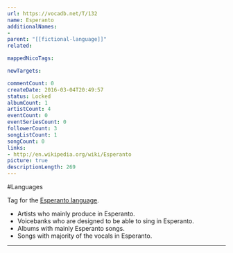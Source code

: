```yaml
---
url: https://vocadb.net/T/132
name: Esperanto
additionalNames: 
- 
parent: "[[fictional-language]]"
related:

mappedNicoTags:

newTargets:

commentCount: 0
createDate: 2016-03-04T20:49:57
status: Locked
albumCount: 1
artistCount: 4
eventCount: 0
eventSeriesCount: 0
followerCount: 3
songListCount: 1
songCount: 0
links: 
- http://en.wikipedia.org/wiki/Esperanto
picture: true
descriptionLength: 269
---
```


#Languages

Tag for the [Esperanto language](http://en.wikipedia.org/wiki/Esperanto).

- Artists who mainly produce in Esperanto.
- Voicebanks who are designed to be able to sing in Esperanto.
- Albums with mainly Esperanto songs.	
- Songs with majority of the vocals in Esperanto.

---

